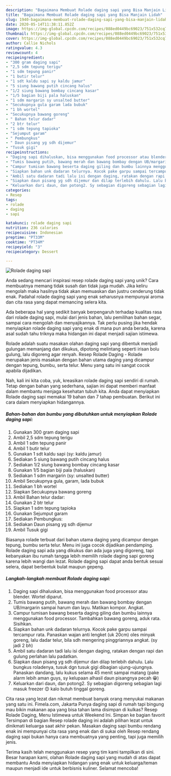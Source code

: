 ```yaml
---
description: "Bagaimana Membuat Rolade daging sapi yang Bisa Manjain Lidah"
title: "Bagaimana Membuat Rolade daging sapi yang Bisa Manjain Lidah"
slug: 1940-bagaimana-membuat-rolade-daging-sapi-yang-bisa-manjain-lidah
date: 2020-05-14T11:38:11.852Z
image: https://img-global.cpcdn.com/recipes/088ed0449bc69023/751x532cq70/rolade-daging-sapi-foto-resep-utama.jpg
thumbnail: https://img-global.cpcdn.com/recipes/088ed0449bc69023/751x532cq70/rolade-daging-sapi-foto-resep-utama.jpg
cover: https://img-global.cpcdn.com/recipes/088ed0449bc69023/751x532cq70/rolade-daging-sapi-foto-resep-utama.jpg
author: Callie Nichols
ratingvalue: 4.3
reviewcount: 4
recipeingredient:
- "300 gram daging sapi"
- "2,5 sdm tepung terigu"
- "1 sdm tepung panir"
- "1 butir telur"
- "1 sdt kaldu sapi sy kaldu jamur"
- "5 siung bawang putih cincang halus"
- "1/2 siung bawang bombay cincang kasar"
- "1/5 bagian biji pala haluskan"
- "1 sdm margarin sy unsalted butter"
- "Secukupnya gula garam lada bubuk"
- "1 bh wortel"
- "Secukupnya bawang goreng"
- " Bahan telur dadar"
- "2 btr telur"
- "1 sdm tepung tapioka"
- "Sejumput garam"
- " Pembungkus"
- " Daun pisang yg sdh dijemur"
- "Tusuk gigi"
recipeinstructions:
- "Daging sapi dihaluskan, bisa menggunakan food processor atau blender. Wortel diparut."
- "Tumis bawang putih, bawang merah dan bawang bombay dengan UB/margarin sampai harum dan layu. Matikan kompor. Angkat."
- "Campur tumisan bawang beserta daging giling dan bumbu lainnya menggunakan food processor. Tambahkan bawang goreng, aduk rata. Sisihkan."
- "Siapkan bahan unk dadaran telurnya. Kocok pake garpu sampai tercampur rata. Panaskan wajan anti lengket (uk 20cm) oles minyak goreng, lalu dadar telur, bila sdh mengering pinggriannya angkat. (sy jadi 2 bh)"
- "Ambil satu dadaran tadi lalu isi dengan daging, ratakan dengan rapi dan gulung perlahan lalu padatkan."
- "Siapkan daun pisang yg sdh dijemur dan dilap terlebih dahulu. Lalu bungkus roladenya, tusuk dgn tusuk gigi dibagian ujung-ujungnya. Panaskan dandang, lalu kukus selama 45 menit sampai matang (pake alarm lebih aman guys, sy kelupaan alhasil daun pisangnya pecah 😁)"
- "Keluarkan dari daun, dan potong2. Sy sebagian digoreng sebagian lagi masuk freezer 😊 kalo butuh tinggal goreng."
categories:
- Resep
tags:
- rolade
- daging
- sapi

katakunci: rolade daging sapi 
nutrition: 236 calories
recipecuisine: Indonesian
preptime: "PT33M"
cooktime: "PT34M"
recipeyield: "3"
recipecategory: Dessert

---
```



![Rolade daging sapi](https://img-global.cpcdn.com/recipes/088ed0449bc69023/751x532cq70/rolade-daging-sapi-foto-resep-utama.jpg)

Anda sedang mencari inspirasi resep rolade daging sapi yang unik? Cara membuatnya memang tidak susah dan tidak juga mudah. Jika keliru mengolah maka hasilnya tidak akan memuaskan dan justru cenderung tidak enak. Padahal rolade daging sapi yang enak seharusnya mempunyai aroma dan cita rasa yang dapat memancing selera kita.

Ada beberapa hal yang sedikit banyak berpengaruh terhadap kualitas rasa dari rolade daging sapi, mulai dari jenis bahan, lalu pemilihan bahan segar, sampai cara mengolah dan menyajikannya. Tak perlu pusing jika hendak menyiapkan rolade daging sapi yang enak di mana pun anda berada, karena asal sudah tahu triknya maka hidangan ini dapat menjadi sajian istimewa.

Rolade adalah suatu masakan olahan daging sapi yang dibentuk menjadi gulungan memanjang dan dikukus, dipotong melintang seperti irisan bolu gulung, lalu digoreng agar renyah. Resep Rolade Daging - Rolade merupakan jenis masakan dengan bahan utama daging yang dicampur dengan tepung, bumbu, serta telur. Menu yang satu ini sangat cocok apabila dijadikan.


Nah, kali ini kita coba, yuk, kreasikan rolade daging sapi sendiri di rumah. Tetap dengan bahan yang sederhana, sajian ini dapat memberi manfaat dalam membantu menjaga kesehatan tubuh kita. Anda dapat menyiapkan Rolade daging sapi memakai 19 bahan dan 7 tahap pembuatan. Berikut ini cara dalam menyiapkan hidangannya.

<!--inarticleads1-->

##### Bahan-bahan dan bumbu yang dibutuhkan untuk menyiapkan Rolade daging sapi:

1. Gunakan 300 gram daging sapi
1. Ambil 2,5 sdm tepung terigu
1. Ambil 1 sdm tepung panir
1. Ambil 1 butir telur
1. Gunakan 1 sdt kaldu sapi (sy: kaldu jamur)
1. Sediakan 5 siung bawang putih cincang halus
1. Sediakan 1/2 siung bawang bombay cincang kasar
1. Gunakan 1/5 bagian biji pala (haluskan)
1. Sediakan 1 sdm margarin (sy: unsalted butter)
1. Ambil Secukupnya gula, garam, lada bubuk
1. Sediakan 1 bh wortel
1. Siapkan Secukupnya bawang goreng
1. Ambil  Bahan telur dadar:
1. Gunakan 2 btr telur
1. Siapkan 1 sdm tepung tapioka
1. Gunakan Sejumput garam
1. Sediakan  Pembungkus:
1. Sediakan  Daun pisang yg sdh dijemur
1. Ambil Tusuk gigi


Biasanya rolade terbuat dari bahan utama daging yang dicampur dengan tepung, bumbu serta telur. Menu ini juga cocok dijadikan pendamping. Rolade daging sapi ada yang dikukus dan ada juga yang digoreng, tapi kebanyakan ibu rumah tangga lebih memilih rolade daging sapi goreng karena lebih wangi dan lezat. Rolade daging sapi dapat anda bentuk sesuai selera, dapat berbentuk bulat maupun gepeng. 

<!--inarticleads2-->

##### Langkah-langkah membuat Rolade daging sapi:

1. Daging sapi dihaluskan, bisa menggunakan food processor atau blender. Wortel diparut.
1. Tumis bawang putih, bawang merah dan bawang bombay dengan UB/margarin sampai harum dan layu. Matikan kompor. Angkat.
1. Campur tumisan bawang beserta daging giling dan bumbu lainnya menggunakan food processor. Tambahkan bawang goreng, aduk rata. Sisihkan.
1. Siapkan bahan unk dadaran telurnya. Kocok pake garpu sampai tercampur rata. Panaskan wajan anti lengket (uk 20cm) oles minyak goreng, lalu dadar telur, bila sdh mengering pinggriannya angkat. (sy jadi 2 bh)
1. Ambil satu dadaran tadi lalu isi dengan daging, ratakan dengan rapi dan gulung perlahan lalu padatkan.
1. Siapkan daun pisang yg sdh dijemur dan dilap terlebih dahulu. Lalu bungkus roladenya, tusuk dgn tusuk gigi dibagian ujung-ujungnya. Panaskan dandang, lalu kukus selama 45 menit sampai matang (pake alarm lebih aman guys, sy kelupaan alhasil daun pisangnya pecah 😁)
1. Keluarkan dari daun, dan potong2. Sy sebagian digoreng sebagian lagi masuk freezer 😊 kalo butuh tinggal goreng.


Cita rasa yang lezat dan nikmat membuat banyak orang menyukai makanan yang satu ini. Fimela.com, Jakarta Punya daging sapi di rumah tapi bingung mau bikin makanan apa yang bisa tahan lama disimpan di kulkas? Resep Rolade Daging, Menu Istimewa untuk Weekend Ini. Simpan ke bagian favorit Tersimpan di bagian Resep rolade daging ini adalah pilihan lezat untuk dinikmati keluarga saat akhir pekan. Masakan daging sapi bumbu rendang enak ini mempunyai cita rasa yang enak dan di sukai oleh Resep rendang daging sapi bukan hanya cara membuatnya yang penting, tapi juga memilih jenis. 

Terima kasih telah menggunakan resep yang tim kami tampilkan di sini. Besar harapan kami, olahan Rolade daging sapi yang mudah di atas dapat membantu Anda menyiapkan hidangan yang enak untuk keluarga/teman maupun menjadi ide untuk berbisnis kuliner. Selamat mencoba!
